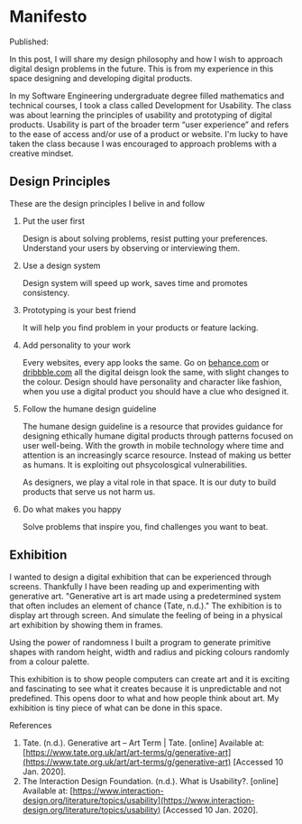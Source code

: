 # Manifesto

Published: 

In this post, I will share my design philosophy and how I wish to approach digital design problems in the future. This is from my experience in this space designing and developing digital products. 

In my Software Engineering undergraduate degree filled mathematics and technical courses, I took a class called Development for Usability. The class was about learning the principles of usability and prototyping of digital products. Usability is part of the broader term “user experience” and refers to the ease of access and/or use of a product or website. I'm lucky to have taken the class because I was encouraged to approach problems with a creative mindset.

## Design Principles

These are the design principles I belive in and follow

1. Put the user first

    Design is about solving problems, resist putting your preferences. Understand your users by observing or interviewing them.

2. Use a design system

    Design system will speed up work, saves time and promotes consistency. 

3. Prototyping is your best friend

    It will help you find problem in your products or feature lacking.

4. Add personality to your work

    Every websites, every app looks the same. Go on [behance.com](http://behance.com) or [dribbble.com](dribbble.com) all the digital deisgn look the same, with slight changes to the colour. Design should have personality and character like fashion, when you use a digital product you should have a clue who designed it.

5. Follow the humane design guideline

    The humane design guideline is a resource that provides guidance for designing ethically humane digital products through patterns focused on user well-being. With the growth in mobile technology where time and attention is an increasingly scarce resource. Instead of making us better as humans. It is exploiting out phsycolosgical vulnerabilities.

    As designers, we play a vital role in that space. It is our duty to build products that serve us not harm us.

6. Do what makes you happy

    Solve problems that inspire you, find challenges you want to beat. 

## Exhibition

I wanted to design a digital exhibition that can be experienced through screens. Thankfully I have been reading up and experimenting with generative art. "Generative art is art made using a predetermined system that often includes an element of chance (Tate, n.d.)."  The exhibition is to display art through screen. And simulate the feeling of being in a physical art exhibition by showing them in frames.

Using the power of randomness I built a program to generate primitive shapes with random height, width and radius and picking colours randomly from a colour palette.

This exhibition is to show people computers can create art and it is exciting and fascinating to see what  it creates because it is unpredictable and not predefined. This opens door to what and how people think about art. My exhibition is tiny piece of what can be done in this space. 

References

1. Tate. (n.d.). Generative art – Art Term | Tate. [online] Available at: [https://www.tate.org.uk/art/art-terms/g/generative-art](https://www.tate.org.uk/art/art-terms/g/generative-art) [Accessed 10 Jan. 2020].
2. The Interaction Design Foundation. (n.d.). What is Usability?. [online] Available at: [https://www.interaction-design.org/literature/topics/usability](https://www.interaction-design.org/literature/topics/usability) [Accessed 10 Jan. 2020].